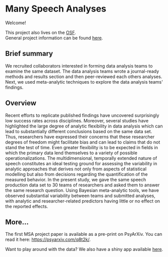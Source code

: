 # Many Speech Analyses

Welcome!

This project also lives on the [OSF](https://osf.io/3bmcp/).  
General project information can be found [here](https://many-speech-analyses.github.io).

## Brief summary

We recruited collaborators interested in forming data analysis teams to examine the same dataset.
The data analysis teams wrote a journal-ready methods and results section and then peer-reviewed each others analyses.
Next, we used meta-analytic techniques to explore the data analysis teams' findings. 

## Overview

Recent efforts to replicate published findings have uncovered surprisingly low success rates across disciplines. 
Moreover, several studies have highlighted the large degree of analytic flexibility in data analysis which can lead to substantially different conclusions based on the same data set. 
Thus, researchers have expressed their concerns that these researcher degrees of freedom might facilitate bias and can lead to claims that do not stand the test of time. 
Even greater flexibility is to be expected in fields in which the primary data lend themselves to a variety of possible operationalizations. 
The multidimensional, temporally extended nature of speech constitutes an ideal testing ground for assessing the variability in analytic approaches that derives not only from aspects of statistical modelling but also from decisions regarding the quantification of the measured behavior. 
In the present study, we gave the same speech production data set to 30 teams of researchers and asked them to answer the same research question. 
Using Bayesian meta-analytic tools, we have observed substantial variability between teams and submitted analyses, with analytic and researcher-related predictors having little or no effect on the reported effects.

## More...

The first MSA project paper is available as a pre-print on PsyArXiv. 
You can read it here: <https://psyarxiv.com/q8t2k/>. 

Want to play around with the data? 
We also have a shiny app available [here](https://jvcasillas.shinyapps.io/shiny_msa/). 
